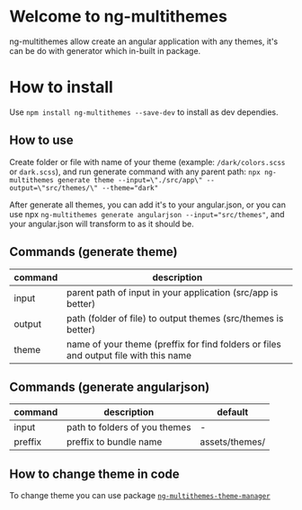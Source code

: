 # Welcome to ng-multithemes

ng-multithemes allow create an angular application with any themes, it's can be do with generator which in-built in package.

# How to install

Use `npm install ng-multithemes --save-dev` to install as dev dependies.

## How to use

Create folder or file with name of your theme (example: `/dark/colors.scss` or `dark.scss`), and run generate command with any parent path: `npx ng-multithemes generate theme --input=\"./src/app\" --output=\"src/themes/\" --theme="dark"`

After generate all themes, you can add it's to your angular.json, or you can use npx `ng-multithemes generate angularjson --input="src/themes"`, and your angular.json will transform to as it should be.

## Commands (generate theme)

| command | description                                                                          |
| ------- | ------------------------------------------------------------------------------------ |
| input   | parent path of input in your application (src/app is better)                         |
| output  | path (folder of file) to output themes (src/themes is better)                        |
| theme   | name of your theme (preffix for find folders or files and output file with this name |

## Commands (generate angularjson)

| command | description                   | default        |
| ------- | ----------------------------- | -------------- |
| input   | path to folders of you themes | -              |
| preffix | preffix to bundle name        | assets/themes/ |

## How to change theme in code

To change theme you can use package [`ng-multithemes-theme-manager`](https://github.com/kitsoRik/ng-multithemes-theme-manager-project)
